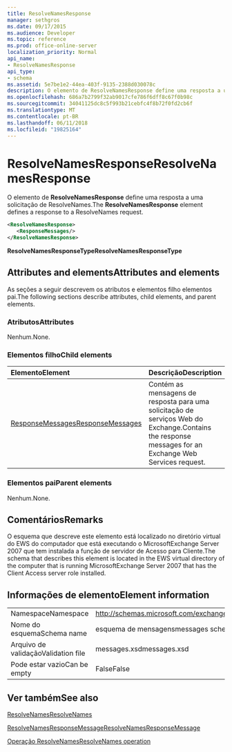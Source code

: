 ```yaml
---
title: ResolveNamesResponse
manager: sethgros
ms.date: 09/17/2015
ms.audience: Developer
ms.topic: reference
ms.prod: office-online-server
localization_priority: Normal
api_name:
- ResolveNamesResponse
api_type:
- schema
ms.assetid: 5e7be1e2-44ea-403f-9135-2388d030078c
description: O elemento de ResolveNamesResponse define uma resposta a uma solicitação de ResolveNames.
ms.openlocfilehash: 686a7b2799f32ab9017cfe786f6dff8c67f0b98c
ms.sourcegitcommit: 34041125dc8c5f993b21cebfc4f8b72f0fd2cb6f
ms.translationtype: MT
ms.contentlocale: pt-BR
ms.lasthandoff: 06/11/2018
ms.locfileid: "19825164"
---
```

# <a name="resolvenamesresponse"></a><span data-ttu-id="b035a-103">ResolveNamesResponse</span><span class="sxs-lookup"><span data-stu-id="b035a-103">ResolveNamesResponse</span></span>

<span data-ttu-id="b035a-104">O elemento de **ResolveNamesResponse** define uma resposta a uma solicitação de ResolveNames.</span><span class="sxs-lookup"><span data-stu-id="b035a-104">The **ResolveNamesResponse** element defines a response to a ResolveNames request.</span></span> 
  
```xml
<ResolveNamesResponse>
   <ResponseMessages/>
</ResolveNamesResponse>
```

 <span data-ttu-id="b035a-105">**ResolveNamesResponseType**</span><span class="sxs-lookup"><span data-stu-id="b035a-105">**ResolveNamesResponseType**</span></span>
## <a name="attributes-and-elements"></a><span data-ttu-id="b035a-106">Attributes and elements</span><span class="sxs-lookup"><span data-stu-id="b035a-106">Attributes and elements</span></span>

<span data-ttu-id="b035a-107">As seções a seguir descrevem os atributos e elementos filho elementos pai.</span><span class="sxs-lookup"><span data-stu-id="b035a-107">The following sections describe attributes, child elements, and parent elements.</span></span>
  
### <a name="attributes"></a><span data-ttu-id="b035a-108">Atributos</span><span class="sxs-lookup"><span data-stu-id="b035a-108">Attributes</span></span>

<span data-ttu-id="b035a-109">Nenhum.</span><span class="sxs-lookup"><span data-stu-id="b035a-109">None.</span></span>
  
### <a name="child-elements"></a><span data-ttu-id="b035a-110">Elementos filho</span><span class="sxs-lookup"><span data-stu-id="b035a-110">Child elements</span></span>

|<span data-ttu-id="b035a-111">**Elemento**</span><span class="sxs-lookup"><span data-stu-id="b035a-111">**Element**</span></span>|<span data-ttu-id="b035a-112">**Descrição**</span><span class="sxs-lookup"><span data-stu-id="b035a-112">**Description**</span></span>|
|:-----|:-----|
|[<span data-ttu-id="b035a-113">ResponseMessages</span><span class="sxs-lookup"><span data-stu-id="b035a-113">ResponseMessages</span></span>](responsemessages.md) <br/> |<span data-ttu-id="b035a-114">Contém as mensagens de resposta para uma solicitação de serviços Web do Exchange.</span><span class="sxs-lookup"><span data-stu-id="b035a-114">Contains the response messages for an Exchange Web Services request.</span></span>  <br/> |
   
### <a name="parent-elements"></a><span data-ttu-id="b035a-115">Elementos pai</span><span class="sxs-lookup"><span data-stu-id="b035a-115">Parent elements</span></span>

<span data-ttu-id="b035a-116">Nenhum.</span><span class="sxs-lookup"><span data-stu-id="b035a-116">None.</span></span>
  
## <a name="remarks"></a><span data-ttu-id="b035a-117">Comentários</span><span class="sxs-lookup"><span data-stu-id="b035a-117">Remarks</span></span>

<span data-ttu-id="b035a-118">O esquema que descreve este elemento está localizado no diretório virtual do EWS do computador que está executando o MicrosoftExchange Server 2007 que tem instalada a função de servidor de Acesso para Cliente.</span><span class="sxs-lookup"><span data-stu-id="b035a-118">The schema that describes this element is located in the EWS virtual directory of the computer that is running MicrosoftExchange Server 2007 that has the Client Access server role installed.</span></span>
  
## <a name="element-information"></a><span data-ttu-id="b035a-119">Informações de elemento</span><span class="sxs-lookup"><span data-stu-id="b035a-119">Element information</span></span>

|||
|:-----|:-----|
|<span data-ttu-id="b035a-120">Namespace</span><span class="sxs-lookup"><span data-stu-id="b035a-120">Namespace</span></span>  <br/> |http://schemas.microsoft.com/exchange/services/2006/messages  <br/> |
|<span data-ttu-id="b035a-121">Nome do esquema</span><span class="sxs-lookup"><span data-stu-id="b035a-121">Schema name</span></span>  <br/> |<span data-ttu-id="b035a-122">esquema de mensagens</span><span class="sxs-lookup"><span data-stu-id="b035a-122">messages schema</span></span>  <br/> |
|<span data-ttu-id="b035a-123">Arquivo de validação</span><span class="sxs-lookup"><span data-stu-id="b035a-123">Validation file</span></span>  <br/> |<span data-ttu-id="b035a-124">messages.xsd</span><span class="sxs-lookup"><span data-stu-id="b035a-124">messages.xsd</span></span>  <br/> |
|<span data-ttu-id="b035a-125">Pode estar vazio</span><span class="sxs-lookup"><span data-stu-id="b035a-125">Can be empty</span></span>  <br/> |<span data-ttu-id="b035a-126">False</span><span class="sxs-lookup"><span data-stu-id="b035a-126">False</span></span>  <br/> |
   
## <a name="see-also"></a><span data-ttu-id="b035a-127">Ver também</span><span class="sxs-lookup"><span data-stu-id="b035a-127">See also</span></span>



[<span data-ttu-id="b035a-128">ResolveNames</span><span class="sxs-lookup"><span data-stu-id="b035a-128">ResolveNames</span></span>](resolvenames.md)
  
[<span data-ttu-id="b035a-129">ResolveNamesResponseMessage</span><span class="sxs-lookup"><span data-stu-id="b035a-129">ResolveNamesResponseMessage</span></span>](resolvenamesresponsemessage.md)
  
[<span data-ttu-id="b035a-130">Operação ResolveNames</span><span class="sxs-lookup"><span data-stu-id="b035a-130">ResolveNames operation</span></span>](resolvenames-operation.md)

